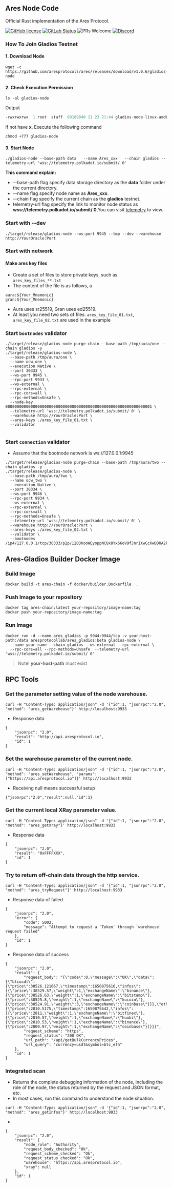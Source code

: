 ## Ares Node Code

Official Rust implementation of the Ares Protocol.

[![GitHub license](https://img.shields.io/badge/license-GPL3%2FApache2-blue)](#LICENSE) [![GitLab Status](https://gitlab.parity.io/parity/substrate/badges/master/pipeline.svg)](https://gitlab.parity.io/parity/substrate/pipelines) ![PRs Welcome](https://img.shields.io/badge/PRs-welcome-brightgreen.svg) [![Discord](https://img.shields.io/badge/discord-join%20chat-blue.svg)](https://discord.gg/cqduK4ZNaY
)

### How To Join Gladios Testnet

#### 1. **Download Node**
```shell
wget -c https://github.com/aresprotocols/ares/releases/download/v1.0.6/gladios-node
```
#### 2. **Check Execution Permission**
```shell
ls -al gladios-node
```
Output 
```asm
-rwxrwxrwx  1 root  staff  89189840 11 23 21:44 gladios-node-linux-amd64-1.0.6-e4504d2
```
If not have **x**, Execute the following command
```shell
chmod +777 gladios-node
```

#### 3. **Start Node**
```shell
./gladios-node --base-path data   --name Ares_xxx   --chain gladios --telemetry-url 'wss://telemetry.polkadot.io/submit/ 0'
```

**This command explain:**

* --base-path flag specify data storage directory as the **data** folder under the current directory.
* --name flag specify node name as **Ares_xxx**.
* --chain flag specify the current chain as the **gladios** testnet.
* telemetry-url flag specify the link to monitor node status as **wss://telemetry.polkadot.io/submit/ 0**,You can visit [telemetry](https://telemetry.polkadot.io/#list/0x1765d3a35ecdca975e3dc69472cc0a51780ed9ccb4481becfdddfb3c5c2be048) to view.

### Start with --dev

```text
./target/release/gladios-node --ws-port 9945 --tmp --dev --warehouse http://YourOracle:Port
```

### Start with network

#### Make ares key files
* Create a set of files to store private keys, such as `ares_key_files_**.txt`
* The content of the file is as follows, a
```text
aura:${Your_Mnemonic}
gran:${Your_Mnemonic}
```
* Aura uses sr25519, Gran uses ed25519.
* At least you need two sets of files. `ares_key_file_01.txt`, `ares_key_file_02.txt` are used in the example

### Start `bootnodes` validator
```text
./target/release/gladios-node purge-chain --base-path /tmp/aura/one --chain gladios -y
./target/release/gladios-node \
  --base-path /tmp/aura/one \
  --name ocw_one \
  --execution Native \
  --port 30333 \
  --ws-port 9945 \
  --rpc-port 9933 \
  --ws-external \
  --rpc-external \
  --rpc-cors=all \
  --rpc-methods=Unsafe \
  --node-key 0000000000000000000000000000000000000000000000000000000000000001 \
  --telemetry-url 'wss://telemetry.polkadot.io/submit/ 0' \
  --warehouse http://YourOracle:Port \
  --ares-keys ./ares_key_file_01.txt \
  --validator
  
```

### Start `connection` validator
* Assume that the bootnode network is ws://127.0.0.1:9945
```text
./target/release/gladios-node purge-chain --base-path /tmp/aura/two --chain gladios -y
./target/release/gladios-node \
  --base-path /tmp/aura/two \
  --name ocw_two \
  --execution Native \
  --port 30334 \
  --ws-port 9946 \
  --rpc-port 9934 \
  --ws-external \
  --rpc-external \
  --rpc-cors=all \
  --rpc-methods=Unsafe \
  --telemetry-url 'wss://telemetry.polkadot.io/submit/ 0' \
  --warehouse http://YourOracle:Port \
  --ares-keys ./ares_key_file_02.txt \
  --validator \
  --bootnodes /ip4/127.0.0.1/tcp/30333/p2p/12D3KooWEyoppNCUx8Yx66oV9fJnriXwCcXwDDUA2kj6vnc6iDEp
```

## Ares-Gladios Builder Docker Image
### Build Image
```shell
docker build -t ares-chain -f docker/builder.Dockerfile  .
```

### Push Image to your repository
```shell
docker tag ares-chain:latest your-repository/image-name:tag
docker push your-repository/image-name:tag
```

### Run Image
```shell
docker run -d --name ares_gladios -p 9944:9944/tcp -v your-host-path:/data aresprotocollab/ares_gladios:beta gladios-node \
  --name your-name --chain gladios --ws-external --rpc-external \
  --rpc-cors=all --rpc-methods=Unsafe  --telemetry-url 'wss://telemetry.polkadot.io/submit/ 0'
```
> Note! 
> **your-host-path** must exist

## RPC Tools

### Get the parameter setting value of the node warehouse.
```shell
curl -H "Content-Type: application/json" -d '{"id":1, "jsonrpc":"2.0", "method": "ares_getWarehouse"}' http://localhost:9933
```
* Response data
```text
{
	"jsonrpc": "2.0",
	"result": "http://api.aresprotocol.io",
	"id": 1
}
```

### Set the warehouse parameter of the current node.
```shell
curl -H "Content-Type: application/json" -d '{"id":1, "jsonrpc":"2.0", "method": "ares_setWarehouse", "params": ["https://api.aresprotocol.io"]}' http://localhost:9933
```
* Receiving null means successful setup
```text
{"jsonrpc":"2.0","result":null,"id":1}
```

### Get the current local XRay parameter value.
```shell
curl -H "Content-Type: application/json" -d '{"id":1, "jsonrpc":"2.0", "method": "ares_getXray"}' http://localhost:9933
```
* Response data
```text
{
	"jsonrpc": "2.0",
	"result": "0xFFFFXXX",
	"id": 1
}
```

### Try to return off-chain data through the http service.
```shell
curl -H "Content-Type: application/json" -d '{"id":1, "jsonrpc":"2.0", "method": "ares_tryRequest"}' http://localhost:9933
```
* Response data of failed
```text
{
	"jsonrpc": "2.0",
	"error": {
		"code": 5002,
		"message": "Attempt to request a `Token` through `warehouse` request failed"
	},
	"id": 1
}
```
* Response data of success
```text
{
	"jsonrpc": "2.0",
	"result": {
		"request_body": "{\"code\":0,\"message\":\"OK\",\"data\":{\"btcusdt\":{\"price\":38526.121667,\"timestamp\":1650875616,\"infos\":[{\"price\":38529.57,\"weight\":1,\"exchangeName\":\"binance\"},{\"price\":38526.63,\"weight\":1,\"exchangeName\":\"bitstamp\"},{\"price\":38525.8,\"weight\":1,\"exchangeName\":\"kucoin\"},{\"price\":38524.91,\"weight\":3,\"exchangeName\":\"coinbase\"}]},\"ethusdt\":{\"price\":2810.5175,\"timestamp\":1650875642,\"infos\":[{\"price\":2811,\"weight\":1,\"exchangeName\":\"bitfinex\"},{\"price\":2810.57,\"weight\":1,\"exchangeName\":\"huobi\"},{\"price\":2810.53,\"weight\":1,\"exchangeName\":\"binance\"},{\"price\":2809.97,\"weight\":1,\"exchangeName\":\"coinbase\"}]}}}",
		"request_scheme": "https",
		"request_status": "200 OK",
		"url_path": "/api/getBulkCurrencyPrices",
		"url_query": "currency=usdt&symbol=btc_eth"
	},
	"id": 1
}
```

### Integrated scan
* Returns the complete debugging information of the node, including the role of the node, the status returned by the request and JSON format, etc.
* In most cases, run this command to understand the node situation.
```shell
curl -H "Content-Type: application/json" -d '{"id":1, "jsonrpc":"2.0", "method": "ares_getInfos"}' http://localhost:9933
```
* 
```text
{
	"jsonrpc": "2.0",
	"result": {
		"node_role": "Authority",
		"request_body_checked": "Ok",
		"request_scheme_checked": "Ok",
		"request_status_checked": "Ok",
		"warehouse": "https://api.aresprotocol.io",
		"xray": null
	},
	"id": 1
}
```